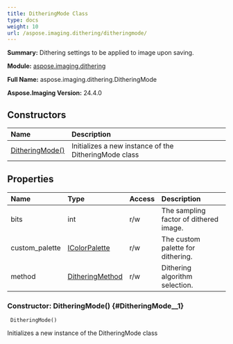 ```yaml
---
title: DitheringMode Class
type: docs
weight: 10
url: /aspose.imaging.dithering/ditheringmode/
---
```


**Summary:** Dithering settings to be applied to image upon saving.

**Module:** [aspose.imaging.dithering](/imaging/python-net/aspose.imaging.dithering/)

**Full Name:** aspose.imaging.dithering.DitheringMode

**Aspose.Imaging Version:** 24.4.0

## **Constructors**
| **Name** | **Description** |
| :- | :- |
| [DitheringMode()](#DitheringMode__1) | Initializes a new instance of the DitheringMode class |
## **Properties**
| **Name** | **Type** | **Access** | **Description** |
| :- | :- | :- | :- |
| bits | int | r/w | The sampling factor of dithered image. |
| custom_palette | [IColorPalette](/imaging/python-net/aspose.imaging/icolorpalette) | r/w | The custom palette for dithering. |
| method | [DitheringMethod](/imaging/python-net/aspose.imaging/ditheringmethod) | r/w | Dithering algorithm selection. |


### Constructor: DitheringMode() {#DitheringMode__1}


```
 DitheringMode() 
```

Initializes a new instance of the DitheringMode class

